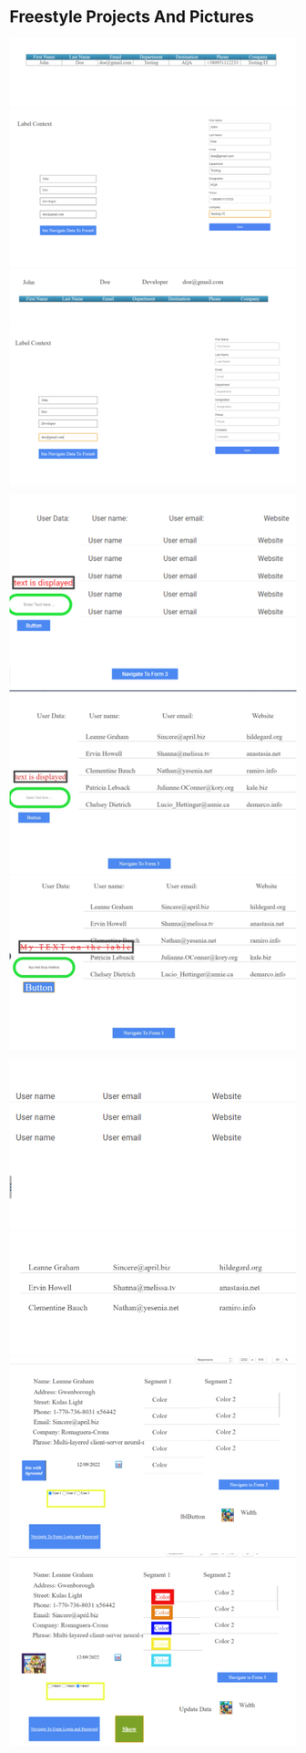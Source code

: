 # Freestyle Projects And Pictures  

![](https://github.com/VitRod/FreestyleProjectsAndPictures/blob/main/ProjectPics/11.png)
![](https://github.com/VitRod/FreestyleProjectsAndPictures/blob/main/ProjectPics/10.png)
![](https://github.com/VitRod/FreestyleProjectsAndPictures/blob/main/ProjectPics/9.png)
![](https://github.com/VitRod/FreestyleProjectsAndPictures/blob/main/ProjectPics/8.png)


![](https://github.com/VitRod/FreestyleProjectsAndPictures/blob/main/ProjectPics/5.png)
![](https://github.com/VitRod/FreestyleProjectsAndPictures/blob/main/ProjectPics/6.png)
![](https://github.com/VitRod/FreestyleProjectsAndPictures/blob/main/ProjectPics/7.png)

![](https://github.com/VitRod/FreestyleProjectsAndPictures/blob/main/ProjectPics/3.png)
![](https://github.com/VitRod/FreestyleProjectsAndPictures/blob/main/ProjectPics/4.png)
![](https://github.com/VitRod/FreestyleProjectsAndPictures/blob/main/ProjectPics/1.png)
![](https://github.com/VitRod/FreestyleProjectsAndPictures/blob/main/ProjectPics/2.png)
